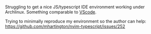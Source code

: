 Struggling to get a nice JS/typescript IDE environment working under Archlinux.
Something comparable to
[VScode](https://www.reddit.com/r/neovim/comments/cr0i7t/struggling_to_edit_type_script_like_vs_code/).

Trying to minimally reproduce my environment so the author can help:
https://github.com/mhartington/nvim-typescript/issues/252
